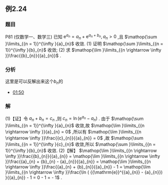 ## 例2.24
### 题目
P81 (仅数学一、数学三) 已知 ${\mathrm{e}}^{{a}_{n}} = {a}_{n} + {\mathrm{e}}^{{a}_{n} + {b}_{n}},{a}_{n} > 0$ ,且 $\mathop{\sum }\limits_{{n = 1}}^{\infty }{a}_{n}$ 收敛.
(1) 证明 $\mathop{\sum }\limits_{{n = 1}}^{\infty }{b}_{n}$ 收敛;
(2) 求 $\mathop{\lim }\limits_{{n \rightarrow \infty }}\frac{{b}_{n}}{{a}_{n}}$ .
### 分析
这里是可以反解出来这个$b_{n}$的
- [01:50](https://www.bilibili.com/video/BV1Yw4m1a757?p=82&t=110.247795#t=01:50.25) 
### 解
(1)【证】令 ${a}_{n} + {b}_{n} = {c}_{n}$ ,则 ${c}_{n} = \ln ( {{\mathrm{e}}^{{a}_{n}} - {a}_{n}})$ . 由于 $\mathop{\sum }\limits_{{n = 1}}^{\infty }{a}_{n}$ 收敛,故 $\mathop{\lim }\limits_{{n \rightarrow \infty }}{a}_{n} = 0$ ,所以有 $\mathop{\lim }\limits_{{n \rightarrow \infty }}\frac{{c}_{n}}{{a}_{n}} = 0$ ,故
$\mathop{\sum }\limits_{{n = 1}}^{\infty }{c}_{n}$ 收敛,所以 $\mathop{\sum }\limits_{{n = 1}}^{\infty }{b}_{n}$ 收敛.
(2)【解】 $\mathop{\lim }\limits_{{n \rightarrow \infty }}\frac{{b}_{n}}{{a}_{n}} = \mathop{\lim }\limits_{{n \rightarrow \infty }}\frac{{a}_{n} + {b}_{n} - {a}_{n}}{{a}_{n}} = \mathop{\lim }\limits_{{n \rightarrow \infty }}\frac{{a}_{n} + {b}_{n}}{{a}_{n}} - 1 = \mathop{\lim }\limits_{{n \rightarrow \infty }}\frac{\ln ( {{\mathrm{e}}^{{a}_{n}} - {a}_{n}}) }{{a}_{n}} - 1 = 0 - 1 = - 1$ .
